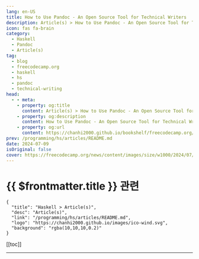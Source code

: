```yaml
---
lang: en-US
title: How to Use Pandoc - An Open Source Tool for Technical Writers
description: Article(s) > How to Use Pandoc - An Open Source Tool for Technical Writers
icon: fas fa-brain
category: 
  - Haskell
  - Pandoc
  - Article(s)
tag: 
  - blog
  - freecodecamp.org
  - haskell
  - hs
  - pandoc
  - technical-writing
head:
  - - meta:
    - property: og:title
      content: Article(s) > How to Use Pandoc - An Open Source Tool for Technical Writers
    - property: og:description
      content: How to Use Pandoc - An Open Source Tool for Technical Writers
    - property: og:url
      content: https://chanhi2000.github.io/bookshelf/freecodecamp.org/how-to-use-pandoc.html
prev: /programming/hs/articles/README.md
date: 2024-07-09
isOriginal: false
cover: https://freecodecamp.org/news/content/images/size/w1000/2024/07/pandoc-freecodecamp-1.jpg
---
```


# {{ $frontmatter.title }} 관련

```component VPCard
{
  "title": "Haskell > Article(s)",
  "desc": "Article(s)",
  "link": "/programming/hs/articles/README.md",
  "logo": "https://chanhi2000.github.io/images/ico-wind.svg",
  "background": "rgba(10,10,10,0.2)"
}
```

[[toc]]

---

<SiteInfo
  name="How to Use Pandoc - An Open Source Tool for Technical Writers"
  desc="Technical writers frequently navigate the complexities of various document formats and revisions. Pandoc, a free and open-source tool, offers a powerful solution to streamline these processes. In this tutorial, I'll explain the Pandoc's functionalities, specifically focusing on two key areas that can significantly enhance the workflow for technical writers..."
  url="https://freecodecamp.org/news/how-to-use-pandoc/"
  logo="https://cdn.freecodecamp.org/universal/favicons/favicon.ico"
  preview="https://freecodecamp.org/news/content/images/size/w1000/2024/07/pandoc-freecodecamp-1.jpg"/>

<!-- TODO: 작성 -->

